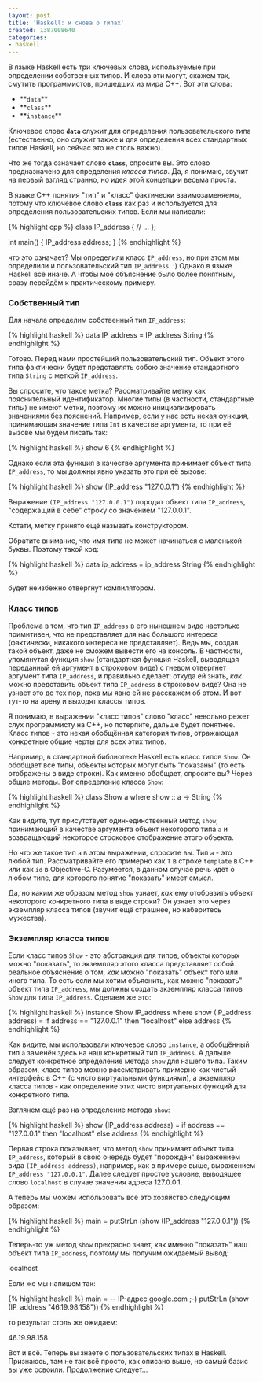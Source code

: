```yaml
---
layout: post
title: 'Haskell: и снова о типах'
created: 1387008640
categories:
- haskell
---
```

<!--break-->
В языке Haskell есть три ключевых слова, используемые при определении собственных типов. И слова эти могут, скажем так, смутить программистов, пришедших из мира C++. Вот эти слова:

<ul>
  <li>**<code>data</code>**</li>
  <li>**<code>class</code>**</li>
  <li>**<code>instance</code>**</li>
</ul>

Ключевое слово **<code>data</code>** служит для определения пользовательского типа (естественно, оно служит также и для определения всех стандартных типов Haskell, но сейчас это не столь важно).

Что же тогда означает слово **<code>class</code>**, спросите вы. Это слово предназначено для определения *класса типов*. Да, я понимаю, звучит на первый взгляд странно, но идея этой концепции весьма проста.

В языке C++ понятия "тип" и "класс" фактически взаимозаменяемы, потому что ключевое слово **<code>class</code>** как раз и используется для определения пользовательских типов. Если мы написали:

{% highlight cpp %}
class IP_address {
    // ...
};

int main() {
    IP_address address;
}
{% endhighlight %}

что это означает? Мы определили класс <code>IP_address</code>, но при этом мы определили и пользовательский тип <code>IP_address</code>. :) Однако в языке Haskell всё иначе. А чтобы моё объяснение было более понятным, сразу перейдём к практическому примеру.

<h3>Собственный тип</h3>

Для начала определим собственный тип <code>IP_address</code>:

{% highlight haskell %}
data IP_address = IP_address String
{% endhighlight %}

Готово. Перед нами простейший пользовательский тип. Объект этого типа фактически будет представлять собою значение стандартного типа <code>String</code> с меткой <code>IP_address</code>. 

Вы спросите, что такое метка? Рассматривайте метку как пояснительный идентификатор. Многие типы (в частности, стандартные типы) не имеют метки, поэтому их можно инициализировать значениями без пояснений. Например, если у нас есть некая функция, принимающая значение типа <code>Int</code> в качестве аргумента, то при её вызове мы будем писать так:

{% highlight haskell %}
show 6
{% endhighlight %}

Однако если эта функция в качестве аргумента принимает объект типа <code>IP_address</code>, то мы должны явно указать это при её вызове:

{% highlight haskell %}
show (IP_address "127.0.0.1")
{% endhighlight %}

Выражение <code>(IP_address "127.0.0.1")</code> породит объект типа <code>IP_address</code>, "содержащий в себе" строку со значением "127.0.0.1".

Кстати, метку принято ещё называть конструктором. 

Обратите внимание, что имя типа не может начинаться с маленькой буквы. Поэтому такой код:

{% highlight haskell %}
data ip_address = ip_address String
{% endhighlight %}

будет неизбежно отвергнут компилятором.

<h3>Класс типов</h3>

Проблема в том, что тип <code>IP_address</code> в его нынешнем виде настолько примитивен, что не представляет для нас большого интереса (фактически, никакого интереса не представляет). Ведь мы, создав такой объект, даже не сможем вывести его на консоль. В частности, упомянутая функция <code>show</code> (стандартная функция Haskell, выводящая переданный ей аргумент в строковом виде) с гневом отвергнет аргумент типа <code>IP_address</code>, и правильно сделает: откуда ей знать, *как* можно представить объект типа <code>IP_address</code> в строковом виде? Она не узнает это до тех пор, пока мы явно ей не расскажем об этом. И вот тут-то на арену и выходят классы типов.

Я понимаю, в выражении "класс типов" слово "класс" невольно режет слух программисту на C++, но потерпите, дальше будет понятнее. Класс типов - это некая обобщённая категория типов, отражающая конкретные общие черты для всех этих типов.

Например, в стандартной библиотеке Haskell есть класс типов <code>Show</code>. Он обобщает все типы, объекты которых могут быть "показаны" (то есть отображены в виде строки). Как именно обобщает, спросите вы? Через общие методы. Вот определение класса <code>Show</code>:

{% highlight haskell %}
class Show a where
    show :: a -> String
{% endhighlight %}

Как видите, тут присутствует один-единственный метод <code>show</code>, принимающий в качестве аргумента объект некоторого типа <code>a</code> и возвращающий некоторое строковое отображение этого объекта.

Но что же такое тип <code>a</code> в этом выражении, спросите вы. Тип <code>a</code> - это любой тип. Рассматривайте его примерно как <code>T</code> в строке <code>template<typename T></code> в C++ или как <code>id</code> в Objective-C. Разумеется, в данном случае речь идёт о любом типе, для которого понятие "показать" имеет смысл.

Да, но каким же образом метод <code>show</code> узнает, *как* ему отобразить объект некоторого конкретного типа в виде строки? Он узнает это через экземпляр класса типов (звучит ещё страшнее, но наберитесь мужества).

<h3>Экземпляр класса типов</h3>

Если класс типов <code>Show</code> - это абстракция для типов, объекты которых можно "показать", то экземпляр этого класса представляет собой реальное объяснение о том, *как* можно "показать" объект того или иного типа. То есть если мы хотим объяснить, как можно "показать" объект типа <code>IP_address</code>, мы должны создать экземпляр класса типов <code>Show</code> для типа <code>IP_address</code>. Сделаем же это:

{% highlight haskell %}
instance Show IP_address where
    show (IP_address address) = 
        if address == "127.0.0.1"
        then 
            "localhost"
        else 
            address
{% endhighlight %}

Как видите, мы использовали ключевое слово <code>instance</code>, а обобщённый тип <code>a</code> заменён здесь на наш конкретный тип <code>IP_address</code>. А дальше следует конкретное определение метода <code>show</code> для нашего типа. Таким образом, класс типов можно рассматривать примерно как чистый интерфейс в C++ (с чисто виртуальными функциями), а экземпляр класса типов - как определение этих чисто виртуальных функций для конкретного типа.

Взглянем ещё раз на определение метода <code>show</code>:

{% highlight haskell %}
    show (IP_address address) =
        if address == "127.0.0.1"
        then 
            "localhost"
        else 
            address
{% endhighlight %}

Первая строка показывает, что метод <code>show</code> принимает объект типа <code>IP_address</code>, который в свою очередь будет "порождён" выражением вида <code>(IP_address address)</code>, например, как в примере выше, выражением <code>IP_address "127.0.0.1"</code>. Далее следует простое условие, выводящее слово <code>localhost</code> в случае значения адреса 127.0.0.1.

А теперь мы можем использовать всё это хозяйство следующим образом:

{% highlight haskell %}
main = 
    putStrLn (show (IP_address "127.0.0.1"))
{% endhighlight %}

Теперь-то уж метод <code>show</code> прекрасно знает, как именно "показать" наш объект типа <code>IP_address</code>, поэтому мы получим ожидаемый вывод:

<bash>
localhost
</bash>

Если же мы напишем так:

{% highlight haskell %}
main = 
    -- IP-адрес google.com ;-)
    putStrLn (show (IP_address "46.19.98.158"))
{% endhighlight %}

то результат столь же ожидаем:

<bash>
46.19.98.158
</bash>

Вот и всё. Теперь вы знаете о пользовательских типах в Haskell. Признаюсь, там не так всё просто, как описано выше, но самый базис вы уже освоили. Продолжение следует...
